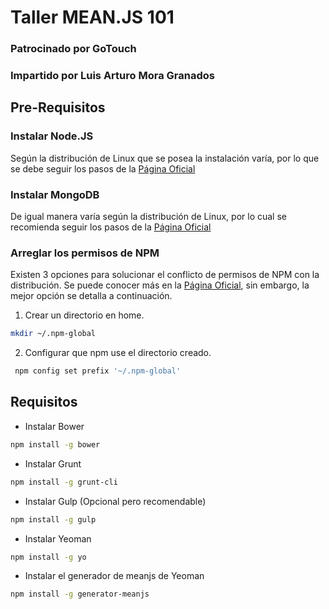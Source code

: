 # Taller MEAN.JS 101

### Patrocinado por GoTouch
### Impartido por Luis Arturo Mora Granados

## Pre-Requisitos

### Instalar Node.JS

Según la distribución de Linux que se posea la instalación varía, por lo que se debe seguir los pasos de la [Página Oficial](https://nodejs.org/en/download/package-manager/)

### Instalar MongoDB 

De igual manera varía según la distribución de Linux, por lo cual se recomienda seguir los pasos
de la [Página Oficial](https://docs.mongodb.com/manual/administration/install-on-linux/)

### Arreglar los permisos de NPM 

Existen 3 opciones para solucionar el conflicto de permisos de NPM con la distribución. Se puede conocer más en la [Página Oficial](https://docs.npmjs.com/getting-started/fixing-npm-permissions), sin embargo, la mejor opción se detalla a continuación.

1. Crear un directorio en home.
``` bash
mkdir ~/.npm-global
```
2. Configurar que npm use el directorio creado.
``` bash
 npm config set prefix '~/.npm-global'
```

## Requisitos

- Instalar Bower
``` bash
npm install -g bower
```

- Instalar Grunt
``` bash
npm install -g grunt-cli
```

- Instalar Gulp (Opcional pero recomendable)
``` bash
npm install -g gulp
```

- Instalar Yeoman
``` bash
npm install -g yo
```

- Instalar el generador de meanjs de Yeoman
``` bash
npm install -g generator-meanjs
```